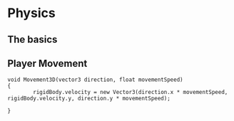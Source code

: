 # Physics

## The basics 

## Player Movement
```
void Movement3D(vector3 direction, float movementSpeed)
{
        rigidBody.velocity = new Vector3(direction.x * movementSpeed, rigidBody.velocity.y, direction.y * movementSpeed);

}
```
